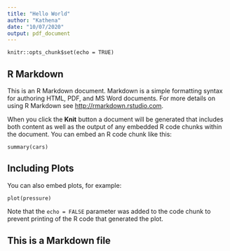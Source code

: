 ```yaml
---
title: "Hello World"
author: "Kathena"
date: "10/07/2020"
output: pdf_document
---
```


```{r setup, include=FALSE}
knitr::opts_chunk$set(echo = TRUE)
```

## R Markdown

This is an R Markdown document. Markdown is a simple formatting syntax for authoring HTML, PDF, and MS Word documents. For more details on using R Markdown see <http://rmarkdown.rstudio.com>.

When you click the **Knit** button a document will be generated that includes both content as well as the output of any embedded R code chunks within the document. You can embed an R code chunk like this:

```{r cars}
summary(cars)
```

## Including Plots

You can also embed plots, for example:

```{r pressure, echo=FALSE}
plot(pressure)
```

Note that the `echo = FALSE` parameter was added to the code chunk to prevent printing of the R code that generated the plot.
## This is a Markdown file
